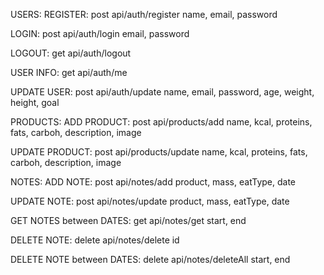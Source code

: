 USERS:
  REGISTER: post
    api/auth/register
      name, email, password

  LOGIN: post
    api/auth/login
      email, password

  LOGOUT: get
    api/auth/logout

  USER INFO: get
    api/auth/me

  UPDATE USER: post
    api/auth/update
      name, email, password, age, weight, height, goal

PRODUCTS:
  ADD PRODUCT: post
    api/products/add
      name, kcal, proteins, fats, carboh, description, image

  UPDATE PRODUCT: post
    api/products/update
      name, kcal, proteins, fats, carboh, description, image

NOTES:
  ADD NOTE: post
    api/notes/add
      product, mass, eatType, date

  UPDATE NOTE: post
    api/notes/update
      product, mass, eatType, date

  GET NOTES between DATES: get
    api/notes/get
      start, end

  DELETE NOTE: delete
    api/notes/delete
      id
  
  DELETE NOTE between DATES: delete
    api/notes/deleteAll
      start, end
  

